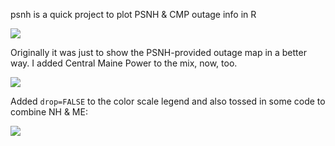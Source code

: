 psnh is a quick project to plot PSNH & CMP outage info in R

![](http://rud.is/dl/psnh.svg)

Originally it was just to show the PSNH-provided outage map in a better way. I added Central Maine Power to the mix, now, too.

![](http://rud.is/dl/cmp-r.svg)

Added `drop=FALSE` to the color scale legend and also tossed in some code to combine NH & ME:

![](http://rud.is/dl/current-outages.svg)
